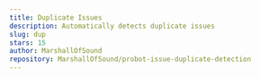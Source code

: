 ```yaml
---
title: Duplicate Issues
description: Automatically detects duplicate issues
slug: dup
stars: 15
author: MarshallOfSound
repository: MarshallOfSound/probot-issue-duplicate-detection
---
```


